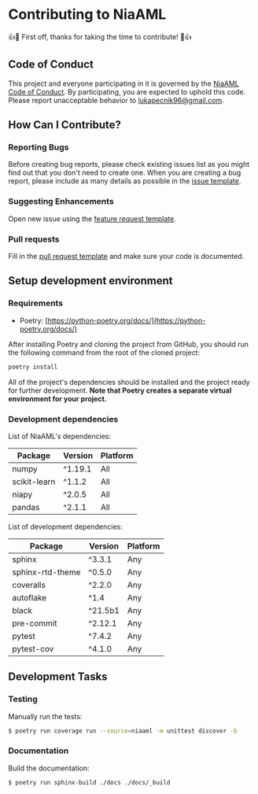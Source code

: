 # Contributing to NiaAML
:+1::tada: First off, thanks for taking the time to contribute! :tada::+1:

## Code of Conduct
This project and everyone participating in it is governed by the [NiaAML Code of Conduct](CODE_OF_CONDUCT.md). By participating, you are expected to uphold this code. Please report unacceptable behavior to [lukapecnik96@gmail.com](mailto:iztok.fister1@um.si).

## How Can I Contribute?

### Reporting Bugs
Before creating bug reports, please check existing issues list as you might find out that you don't need to create one. When you are creating a bug report, please include as many details as possible in the [issue template](.github/templates/ISSUE_TEMPLATE.md).

### Suggesting Enhancements

Open new issue using the [feature request template](.github/templates/FEATURE_REQUEST.md).

### Pull requests

Fill in the [pull request template](.github/templates/PULL_REQUEST.md) and make sure your code is documented.

## Setup development environment

### Requirements

* Poetry: [https://python-poetry.org/docs/](https://python-poetry.org/docs/)

After installing Poetry and cloning the project from GitHub, you should run the following command from the root of the cloned project:

```sh
poetry install
```

All of the project's dependencies should be installed and the project ready for further development. **Note that Poetry creates a separate virtual environment for your project.**

### Development dependencies

List of NiaAML's dependencies:

| Package       | Version | Platform |
|---------------|---------|----------|
| numpy         | ^1.19.1 | All      |
| scikit-learn  | ^1.1.2  | All      |
| niapy         | ^2.0.5  | All      |
| pandas        | ^2.1.1  | All      |

List of development dependencies:

| Package           | Version | Platform |
|-------------------|---------|----------|
| sphinx            | ^3.3.1  | Any      |
| sphinx-rtd-theme  | ^0.5.0  | Any      |
| coveralls         | ^2.2.0  | Any      |
| autoflake         | ^1.4    | Any      |
| black             | ^21.5b1 | Any      |
| pre-commit        | ^2.12.1 | Any      |
| pytest            | ^7.4.2  | Any      |
| pytest-cov        | ^4.1.0  | Any      |

## Development Tasks

### Testing

Manually run the tests:

```sh
$ poetry run coverage run --source=niaaml -m unittest discover -b
```

### Documentation

Build the documentation:

```sh
$ poetry run sphinx-build ./docs ./docs/_build
```
